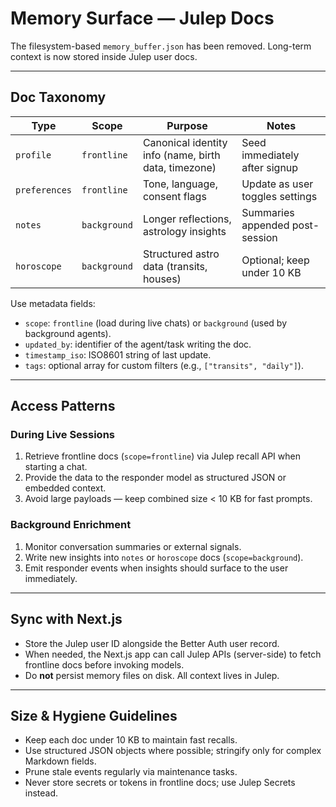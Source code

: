 # Memory Surface — Julep Docs

The filesystem-based `memory_buffer.json` has been removed. Long-term context is now stored inside Julep user docs.

---

## Doc Taxonomy

| Type | Scope | Purpose | Notes |
| --- | --- | --- | --- |
| `profile` | `frontline` | Canonical identity info (name, birth data, timezone) | Seed immediately after signup |
| `preferences` | `frontline` | Tone, language, consent flags | Update as user toggles settings |
| `notes` | `background` | Longer reflections, astrology insights | Summaries appended post-session |
| `horoscope` | `background` | Structured astro data (transits, houses) | Optional; keep under 10 KB |

Use metadata fields:
- `scope`: `frontline` (load during live chats) or `background` (used by background agents).
- `updated_by`: identifier of the agent/task writing the doc.
- `timestamp_iso`: ISO8601 string of last update.
- `tags`: optional array for custom filters (e.g., `["transits", "daily"]`).

---

## Access Patterns

### During Live Sessions
1. Retrieve frontline docs (`scope=frontline`) via Julep recall API when starting a chat.
2. Provide the data to the responder model as structured JSON or embedded context.
3. Avoid large payloads — keep combined size < 10 KB for fast prompts.

### Background Enrichment
1. Monitor conversation summaries or external signals.
2. Write new insights into `notes` or `horoscope` docs (`scope=background`).
3. Emit responder events when insights should surface to the user immediately.

---

## Sync with Next.js

- Store the Julep user ID alongside the Better Auth user record.
- When needed, the Next.js app can call Julep APIs (server-side) to fetch frontline docs before invoking models.
- Do **not** persist memory files on disk. All context lives in Julep.

---

## Size & Hygiene Guidelines

- Keep each doc under 10 KB to maintain fast recalls.
- Use structured JSON objects where possible; stringify only for complex Markdown fields.
- Prune stale events regularly via maintenance tasks.
- Never store secrets or tokens in frontline docs; use Julep Secrets instead.
